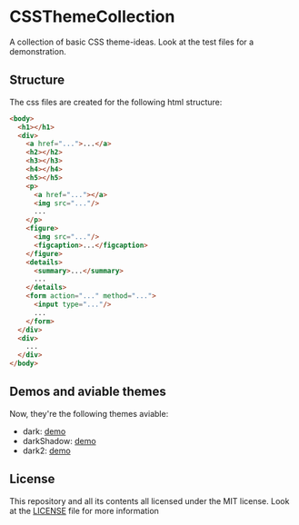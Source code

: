 # CSSThemeCollection
A collection of basic CSS theme-ideas. Look at the test files for a demonstration.
## Structure
The css files are created for the following html structure:
```html
<body>
  <h1></h1>
  <div>
    <a href="...">...</a>
    <h2></h2>
    <h3></h3>
    <h4></h4>
    <h5></h5>
    <p>
      <a href="..."></a>
      <img src="..."/>
      ...
    </p>
    <figure>
      <img src="..."/>
      <figcaption>...</figcaption>
    </figure>
    <details>
      <summary>...</summary>
      ...
    </details>
    <form action="..." method="...">
      <input type="..."/>
      ...
    </form>
  </div>
  <div>
    ...
  </div>
</body>
```
## Demos and aviable themes
Now, they're the following themes aviable:
- dark: <a href="https://apilonius64.github.io/demos/CSSThemeCollection/dark/test/test.html" target="_blank">demo</a>
- darkShadow: <a href="https://apilonius64.github.io/demos/CSSThemeCollection/darkShadow/test/test.html" target="_blank">demo</a>
- dark2: <a href="https://apilonius64.github.io/demos/CSSThemeCollection/dark2/test/test.html" target="_blank">demo</a>
## License
This repository and all its contents all licensed under the MIT license. Look at the [LICENSE](https://github.com/Apilonius64/CSSThemeCollection/blob/main/LICENSE)  file for more information
